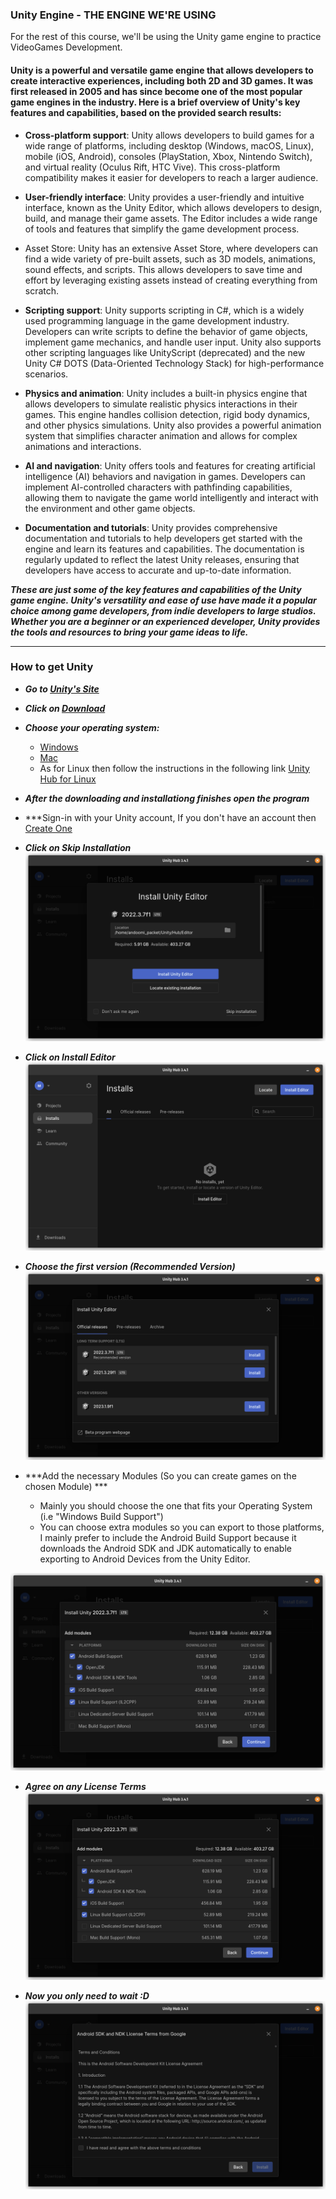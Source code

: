### Unity Engine - THE ENGINE WE'RE USING

For the rest of this course, we'll be using the Unity game engine to practice VideoGames Development.

#### Unity is a powerful and versatile game engine that allows developers to create interactive experiences, including both 2D and 3D games. It was first released in 2005 and has since become one of the most popular game engines in the industry. Here is a brief overview of Unity's key features and capabilities, based on the provided search results:


- **Cross-platform support**: Unity allows developers to build games for a wide range of platforms, including desktop (Windows, macOS, Linux), mobile (iOS, Android), consoles (PlayStation, Xbox, Nintendo Switch), and virtual reality (Oculus Rift, HTC Vive). This cross-platform compatibility makes it easier for developers to reach a larger audience.

- **User-friendly interface**: Unity provides a user-friendly and intuitive interface, known as the Unity Editor, which allows developers to design, build, and manage their game assets. The Editor includes a wide range of tools and features that simplify the game development process.

- Asset Store: Unity has an extensive Asset Store, where developers can find a wide variety of pre-built assets, such as 3D models, animations, sound effects, and scripts. This allows developers to save time and effort by leveraging existing assets instead of creating everything from scratch.

- **Scripting support**: Unity supports scripting in C#, which is a widely used programming language in the game development industry. Developers can write scripts to define the behavior of game objects, implement game mechanics, and handle user input. Unity also supports other scripting languages like UnityScript (deprecated) and the new Unity C# DOTS (Data-Oriented Technology Stack) for high-performance scenarios.

- **Physics and animation**: Unity includes a built-in physics engine that allows developers to simulate realistic physics interactions in their games. This engine handles collision detection, rigid body dynamics, and other physics simulations. Unity also provides a powerful animation system that simplifies character animation and allows for complex animations and interactions.

- **AI and navigation**: Unity offers tools and features for creating artificial intelligence (AI) behaviors and navigation in games. Developers can implement AI-controlled characters with pathfinding capabilities, allowing them to navigate the game world intelligently and interact with the environment and other game objects.

- **Documentation and tutorials**: Unity provides comprehensive documentation and tutorials to help developers get started with the engine and learn its features and capabilities. The documentation is regularly updated to reflect the latest Unity releases, ensuring that developers have access to accurate and up-to-date information.

***These are just some of the key features and capabilities of the Unity game engine. Unity's versatility and ease of use have made it a popular choice among game developers, from indie developers to large studios. Whether you are a beginner or an experienced developer, Unity provides the tools and resources to bring your game ideas to life.***

---

### How to get Unity

- ***Go to [Unity's Site](https://unity.com)***

- ***Click on [Download](https://unity.com/download)***

- ***Choose your operating system:***
    - [Windows](https://public-cdn.cloud.unity3d.com/hub/prod/UnityHubSetup.exe)
    - [Mac](https://public-cdn.cloud.unity3d.com/hub/prod/UnityHubSetup.dmg)
    - As for Linux then follow the instructions in the following link [Unity Hub for Linux](https://docs.unity3d.com/hub/manual/InstallHub.html#install-hub-linux)

- ***After the downloading and installationg finishes open the program***

- ***Sign-in with your Unity account, If you don't have an account then [Create One](https://www.google.com/url?sa=t&rct=j&q=&esrc=s&source=web&cd=&cad=rja&uact=8&***ved=2ahUKEwjz-prMtuSAAxUlTaQEHV5eAcMQFnoECA0QAQ&url=https%3A%2F%2Fid.unity.com%2Faccount%2Fnew&usg=AOvVaw0n64SxuFeuNAy4_Jw0ULUu&opi=89978449)

- ***Click on Skip Installation ![Skip Installation](res/BGL-Course-Engine-01.png)***

- ***Click on Install Editor ![Install Editor](res/BGL-Course-Engine-02.png)***

- ***Choose the first version (Recommended Version) ![Choose Version](res/BGL-Course-Engine-03.png)***

- ***Add the necessary Modules (So you can create games on the chosen Module) ***
    - Mainly you should choose the one that fits your Operating System (i.e "Windows Build Support")
    - You can choose extra modules so you can export to those platforms, I mainly prefer to include the Android Build Support because it downloads the Android SDK and JDK automatically to enable exporting to Android Devices from the Unity Editor.

![Choose Modules](res/BGL-Course-Engine-04.png)

- ***Agree on any License Terms ![Agree on Terms](res/BGL-Course-Engine-04.png)***

- ***Now you only need to wait :D ![Wait!](res/BGL-Course-Engine-05.png)***

<br><br>
<br><br>
